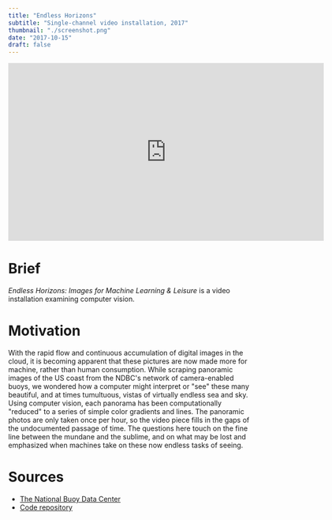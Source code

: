 ```yaml
---
title: "Endless Horizons"
subtitle: "Single-channel video installation, 2017"
thumbnail: "./screenshot.png"
date: "2017-10-15"
draft: false
---
```


<iframe src="https://player.vimeo.com/video/238242365" width="640" height="360" frameborder="0" webkitallowfullscreen mozallowfullscreen allowfullscreen></iframe>

# Brief

_Endless Horizons: Images for Machine Learning & Leisure_ is a video installation examining computer vision.

# Motivation

With the rapid flow and continuous accumulation of digital images in the cloud, it is becoming apparent that these pictures are now made more for machine, rather than human consumption. While scraping panoramic images of the US coast from the NDBC's network of camera-enabled buoys, we wondered how a computer might interpret or "see" these many beautiful, and at times tumultuous, vistas of virtually endless sea and sky. Using computer vision, each panorama has been computationally "reduced" to a series of simple color gradients and lines. The panoramic photos are only taken once per hour, so the video piece fills in the gaps of the undocumented passage of time. The questions here touch on the fine line between the mundane and the sublime, and on what may be lost and emphasized when machines take on these now endless tasks of seeing.

# Sources

- [The National Buoy Data Center](http://www.ndbc.noaa.gov/buoycams)
- [Code repository](https://github.com/mikewesthad/buoy-analyzer)
